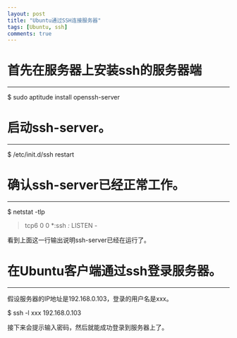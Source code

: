 ```yaml
---
layout: post
title: "Ubuntu通过SSH连接服务器"
tags: [Ubuntu, ssh]
comments: true
---
```


# 首先在服务器上安装ssh的服务器端
---
$ sudo aptitude install openssh-server

# 启动ssh-server。
---
$ /etc/init.d/ssh restart

# 确认ssh-server已经正常工作。
---
$ netstat -tlp

> tcp6 0 0 *:ssh *:* LISTEN -

看到上面这一行输出说明ssh-server已经在运行了。

# 在Ubuntu客户端通过ssh登录服务器。
---
假设服务器的IP地址是192.168.0.103，登录的用户名是xxx。

$ ssh -l xxx 192.168.0.103

接下来会提示输入密码，然后就能成功登录到服务器上了。